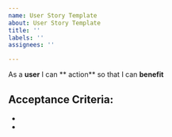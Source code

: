 ```yaml
---
name: User Story Template
about: User Story Template
title: ''
labels: ''
assignees: ''

---
```


As a **user** I can ** action** so that I can **benefit**

Acceptance Criteria:
-
-
-
